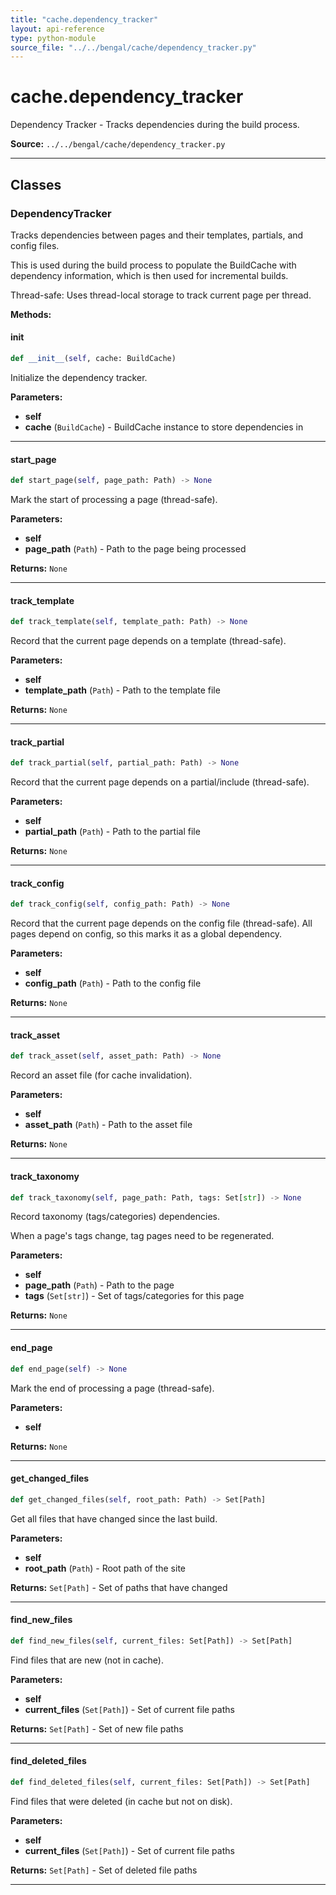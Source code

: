 ```yaml
---
title: "cache.dependency_tracker"
layout: api-reference
type: python-module
source_file: "../../bengal/cache/dependency_tracker.py"
---
```


# cache.dependency_tracker

Dependency Tracker - Tracks dependencies during the build process.

**Source:** `../../bengal/cache/dependency_tracker.py`

---

## Classes

### DependencyTracker


Tracks dependencies between pages and their templates, partials, and config files.

This is used during the build process to populate the BuildCache with dependency
information, which is then used for incremental builds.

Thread-safe: Uses thread-local storage to track current page per thread.




**Methods:**

#### __init__

```python
def __init__(self, cache: BuildCache)
```

Initialize the dependency tracker.

**Parameters:**

- **self**
- **cache** (`BuildCache`) - BuildCache instance to store dependencies in







---
#### start_page

```python
def start_page(self, page_path: Path) -> None
```

Mark the start of processing a page (thread-safe).

**Parameters:**

- **self**
- **page_path** (`Path`) - Path to the page being processed

**Returns:** `None`






---
#### track_template

```python
def track_template(self, template_path: Path) -> None
```

Record that the current page depends on a template (thread-safe).

**Parameters:**

- **self**
- **template_path** (`Path`) - Path to the template file

**Returns:** `None`






---
#### track_partial

```python
def track_partial(self, partial_path: Path) -> None
```

Record that the current page depends on a partial/include (thread-safe).

**Parameters:**

- **self**
- **partial_path** (`Path`) - Path to the partial file

**Returns:** `None`






---
#### track_config

```python
def track_config(self, config_path: Path) -> None
```

Record that the current page depends on the config file (thread-safe).
All pages depend on config, so this marks it as a global dependency.

**Parameters:**

- **self**
- **config_path** (`Path`) - Path to the config file

**Returns:** `None`






---
#### track_asset

```python
def track_asset(self, asset_path: Path) -> None
```

Record an asset file (for cache invalidation).

**Parameters:**

- **self**
- **asset_path** (`Path`) - Path to the asset file

**Returns:** `None`






---
#### track_taxonomy

```python
def track_taxonomy(self, page_path: Path, tags: Set[str]) -> None
```

Record taxonomy (tags/categories) dependencies.

When a page's tags change, tag pages need to be regenerated.

**Parameters:**

- **self**
- **page_path** (`Path`) - Path to the page
- **tags** (`Set[str]`) - Set of tags/categories for this page

**Returns:** `None`






---
#### end_page

```python
def end_page(self) -> None
```

Mark the end of processing a page (thread-safe).

**Parameters:**

- **self**

**Returns:** `None`






---
#### get_changed_files

```python
def get_changed_files(self, root_path: Path) -> Set[Path]
```

Get all files that have changed since the last build.

**Parameters:**

- **self**
- **root_path** (`Path`) - Root path of the site

**Returns:** `Set[Path]` - Set of paths that have changed






---
#### find_new_files

```python
def find_new_files(self, current_files: Set[Path]) -> Set[Path]
```

Find files that are new (not in cache).

**Parameters:**

- **self**
- **current_files** (`Set[Path]`) - Set of current file paths

**Returns:** `Set[Path]` - Set of new file paths






---
#### find_deleted_files

```python
def find_deleted_files(self, current_files: Set[Path]) -> Set[Path]
```

Find files that were deleted (in cache but not on disk).

**Parameters:**

- **self**
- **current_files** (`Set[Path]`) - Set of current file paths

**Returns:** `Set[Path]` - Set of deleted file paths






---


